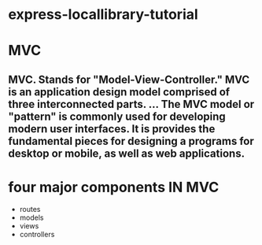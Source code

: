 # express-locallibrary-tutorial
# MVC
## MVC. Stands for "Model-View-Controller." MVC is an application design model comprised of three interconnected parts. ... The MVC model or "pattern" is commonly used for developing modern user interfaces. It is provides the fundamental pieces for designing a programs for desktop or mobile, as well as web applications.
# four major components IN MVC
* routes
* models
* views
* controllers